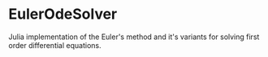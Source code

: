 EulerOdeSolver
==============

Julia implementation of the Euler's method and it's variants for solving first order differential equations.
